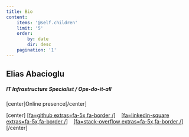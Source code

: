 ```yaml
---
title: Bio
content:
    items: '@self.children'
    limit: '5'
    order:
        by: date
        dir: desc
    pagination: '1'
---
```


## Elias Abacioglu
##### IT Infrastructure Specialist / Ops-do-it-all



[center]Online presence[/center]

[center]
[[fa=github extras=fa-5x,fa-border /]](https://github.com/Raboo) &nbsp;&nbsp;
[[fa=linkedin-square extras=fa-5x,fa-border /]](https://linkedin.com/in/elias82) &nbsp;&nbsp;
[[fa=stack-overflow extras=fa-5x,fa-border /]](https://stackoverflow.com/users/1425670/raboo) &nbsp;&nbsp;
[/center]